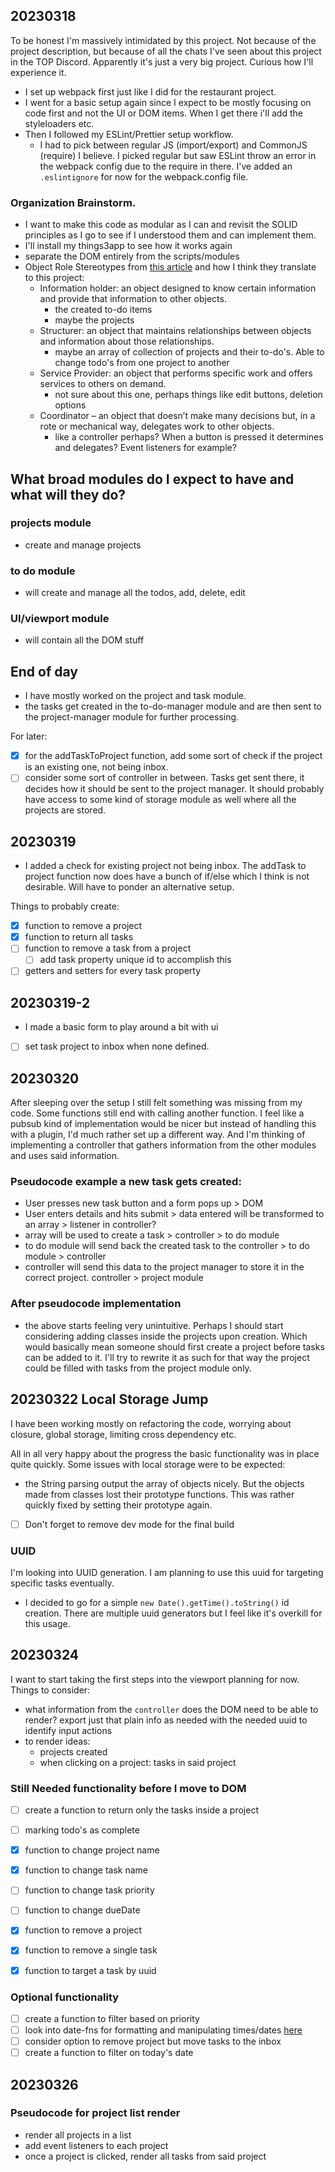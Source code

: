 ## 20230318

To be honest I'm massively intimidated by this project. Not because of the project description, but because of all the chats I've seen about this project in the TOP Discord. Apparently it's just a very big project. Curious how I'll experience it.

- I set up webpack first just like I did for the restaurant project.
- I went for a basic setup again since I expect to be mostly focusing on code first and not the UI or DOM items. When I get there i'll add the styleloaders etc.
- Then I followed my ESLint/Prettier setup workflow.
  - I had to pick between regular JS (import/export) and CommonJS (require) I believe. I picked regular but saw ESLint throw an error in the webpack config due to the require in there. I've added an `.eslintignore` for now for the webpack.config file.

### Organization Brainstorm.
- I want to make this code as modular as I can and revisit the SOLID principles as I go to see if I understood them and can implement them.
- I'll install my things3app to see how it works again
- separate the DOM entirely from the scripts/modules
- Object Role Stereotypes from [this article](http://aspiringcraftsman.com/2011/12/08/solid-javascript-single-responsibility-principle/) and how I think they translate to this project:
  - Information holder: an object designed to know certain information and provide that information to other objects.
    - the created to-do items
    - maybe the projects
  - Structurer: an object that maintains relationships between objects and information about those relationships.
    - maybe an array of collection of projects and their to-do's. Able to change todo's from one project to another
  - Service Provider: an object that performs specific work and offers services to others on demand.
    - not sure about this one, perhaps things like edit buttons, deletion options
  - Coordinator – an object that doesn’t make many decisions but, in a rote or mechanical way, delegates work to other objects.
    - like a controller perhaps? When a button is pressed it determines and delegates? Event listeners for example?

## What broad modules do I expect to have and what will they do?

### projects module
- create and manage projects 

### to do module
- will create and manage all the todos, add, delete, edit

### UI/viewport module
- will contain all the DOM stuff

## End of day
- I have mostly worked on the project and task module.
- the tasks get created in the to-do-manager module and are then sent to the project-manager module for further processing.

For later: 
- [x] for the addTaskToProject function, add some sort of check if the project is an existing one, not being inbox.
- [ ] consider some sort of controller in between. Tasks get sent there, it decides how it should be sent to the project manager. It should probably have access to some kind of storage module as well where all the projects are stored.

## 20230319 
- I added a check for existing project not being inbox. The addTask to project function now does have a bunch of if/else which I think is not desirable. Will have to ponder an alternative setup. 

Things to probably create:
- [x] function to remove a project
- [x] function to return all tasks
- [ ] function to remove a task from a project
  - [ ] add task property unique id to accomplish this
- [ ] getters and setters for every task property

## 20230319-2
- I made a basic form to play around a bit with ui 
- [ ] set task project to inbox when none defined.

## 20230320
After sleeping over the setup I still felt something was missing from my code. Some functions still end with calling another function. I feel like a pubsub kind of implementation would be nicer but instead of handling this with a plugin, I'd much rather set up a different way. And I'm thinking of implementing a controller that gathers information from the other modules and uses said information.

### Pseudocode example a new task gets created:
- User presses new task button and a form pops up > DOM
- User enters details and hits submit > data entered will be transformed to an array > listener in controller?
- array will be used to create a task > controller > to do module
- to do module will send back the created task to the controller > to do module > controller
- controller will send this data to the project manager to store it in the correct project. controller > project module

### After pseudocode implementation
- the above starts feeling very unintuitive. Perhaps I should start considering adding classes inside the projects upon creation. Which would basically mean someone should first create a project before tasks can be added to it. I'll try to rewrite it as such for that way the project could be filled with tasks from the project module only.

## 20230322 Local Storage Jump
I have been working mostly on refactoring the code, worrying about closure, global storage, limiting cross dependency etc.

All in all very happy about the progress the basic functionality was in place quite quickly. Some issues with local storage were to be expected:
- the String parsing output the array of objects nicely. But the objects made from classes lost their prototype functions. This was rather quickly fixed by setting their prototype again.

- [ ] Don't forget to remove dev mode for the final build

### UUID
I'm looking into UUID generation. I am planning to use this uuid for targeting specific tasks eventually.
- I decided to go for a simple `new Date().getTime().toString()` id creation. There are multiple uuid generators but I feel like it's overkill for this usage.

## 20230324

I want to start taking the first steps into the viewport planning for now.
Things to consider:
- what information from the `controller` does the DOM need to be able to render? export just that plain info as needed with the needed uuid to identify input actions
- to render ideas:
  - projects created
  - when clicking on a project: tasks in said project

### Still Needed functionality before I move to DOM
- [ ] create a function to return only the tasks inside a project
- [ ] marking todo's as complete
- [x] function to change project name
- [x] function to change task name
- [ ] function to change task priority
- [ ] function to change dueDate
- [x] function to remove a project
- [x] function to remove a single task
- [x] function to target a task by uuid


### Optional functionality 
- [ ] create a function to filter based on priority
- [ ] look into date-fns for formatting and manipulating times/dates [here](https://github.com/date-fns/date-fns)
- [ ] consider option to remove project but move tasks to the inbox
- [ ] create a function to filter on today's date

## 20230326

### Pseudocode for project list render
- render all projects in a list
- add event listeners to each project
- once a project is clicked, render all tasks from said project